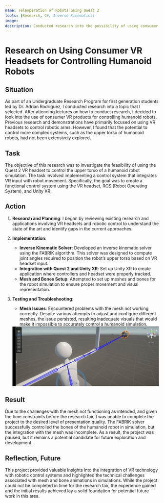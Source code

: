 ```yaml
---
name: Teleoperation of Robots using Quest 2
tools: [Research, C#, Inverse Kinematics]
image: 
description: Conducted research into the possibility of using consumer VR headsets to teleoperate humanoid robots.
---
```


# Research on Using Consumer VR Headsets for Controlling Humanoid Robots

## Situation
As part of an Undergraduate Research Program for first generation students led by Dr. Adrian Rodriguez, I conducted research into a topic that I selected. After attending lectures on how to conduct research, I decided to look into the use of consumer VR products for controlling humanoid robots. Previous research and demonstrations have primarily focused on using VR headsets to control robotic arms. However, I found that the potential to control more complex systems, such as the upper torso of humanoid robots, had not been extensively explored.

## Task
The objective of this research was to investigate the feasibility of using the Quest 2 VR headset to control the upper torso of a humanoid robot simulation. The task involved implementing a control system that integrates VR input with robot movement. Specifically, the goal was to create a functional control system using the VR headset, ROS (Robot Operating System), and Unity XR.

## Action
1. **Research and Planning**: I began by reviewing existing research and applications involving VR headsets and robotic control to understand the state of the art and identify gaps in the current approaches.

2. **Implementation**:
   - **Inverse Kinematic Solver**: Developed an inverse kinematic solver using the FABRIK algorithm. This solver was designed to compute joint angles required to position the robot’s upper torso based on VR headset input.
   - **Integration with Quest 2 and Unity XR**: Set up Unity XR to create application where controllers and headset were properly tracked.
   - **Mesh and Bones Setup**: Attempted to set up meshes and bones for the robot simulation to ensure proper movement and visual representation.

3. **Testing and Troubleshooting**:
   - **Mesh Issues**: Encountered problems with the mesh not working correctly. Despite various attempts to adjust and configure different meshes, the issue persisted, resulting inadequate visuals that would make it impossible to accurately control a humanoid simulation.
   <img src="../assets/images/VRResearch/MeshIssue.gif" alt="GIF Depicting Mesh Issue" width=800>

## Result
Due to the challenges with the mesh not functioning as intended, and given the time constraints before the research fair, I was unable to complete the project to the desired level of presentation quality. The FABRIK solver successfully controlled the bones of the humanoid robot in simulation, but the integration with the mesh was incomplete. As a result, the project was paused, but it remains a potential candidate for future exploration and development.

## Reflection, Future 
This project provided valuable insights into the integration of VR technology with robotic control systems and highlighted the technical challenges associated with mesh and bone animations in simulations. While the project could not be completed in time for the research fair, the experience gained and the initial results achieved lay a solid foundation for potential future work in this area.

